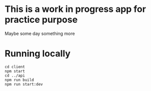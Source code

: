 # This is a work in progress app for practice purpose

Maybe some day something more

# Running locally

```
cd client
npm start
cd ../api
npm run build
npm run start:dev
```
